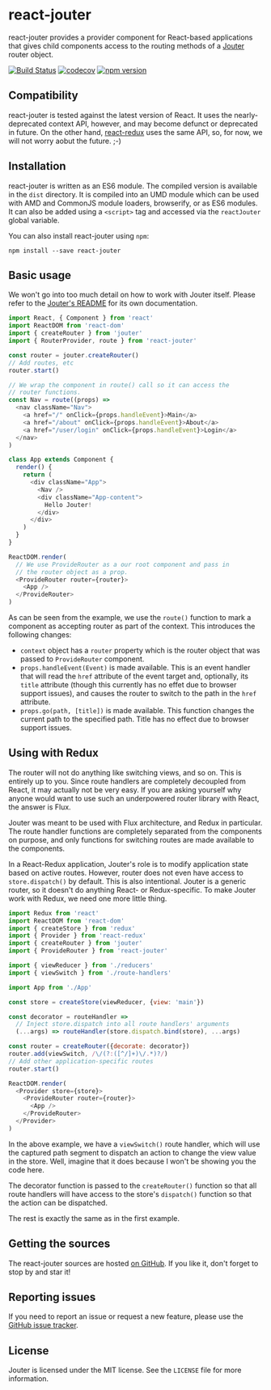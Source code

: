 # react-jouter

react-jouter provides a provider component for React-based applications that
gives child components access to the routing methods of a
[Jouter](https://github.com/foxbunny/jouter#readme) router object.

[![Build Status](https://travis-ci.org/foxbunny/react-jouter.svg?branch=master)](https://travis-ci.org/foxbunny/jouter)
[![codecov](https://codecov.io/gh/foxbunny/react-jouter/branch/master/graph/badge.svg)](https://codecov.io/gh/foxbunny/jouter)
[![npm version](https://badge.fury.io/js/react-jouter.svg)](https://badge.fury.io/js/jouter)

## Compatibility

react-jouter is tested against the latest version of React. It uses the
nearly-deprecated context API, however, and may become defunct or deprecated in
future. On the other hand,
[react-redux](https://github.com/reactjs/react-redux/) uses the same API, so,
for now, we will not worry aobut the future. ;-)

## Installation

react-jouter is written as an ES6 module. The compiled version is available in
the `dist` directory. It is compiled into an UMD module which can be used with
AMD and CommonJS module loaders, browserify, or as ES6 modules. It can also be
added using a `<script>` tag and accessed via the `reactJouter` global variable.

You can also install react-jouter using `npm`:

```shell
npm install --save react-jouter
```

## Basic usage

We won't go into too much detail on how to work with Jouter itself. Please refer 
to the [Jouter's README](https://github.com/foxbunny/jouter#readme) for its own 
documentation.


```javascript
import React, { Component } from 'react'
import ReactDOM from 'react-dom'
import { createRouter } from 'jouter'
import { RouterProvider, route } from 'react-jouter'

const router = jouter.createRouter()
// Add routes, etc
router.start()

// We wrap the component in route() call so it can access the
// router functions.
const Nav = route((props) =>
  <nav className="Nav">
    <a href="/" onClick={props.handleEvent}>Main</a>
    <a href="/about" onClick={props.handleEvent}>About</a>
    <a href="/user/login" onClick={props.handleEvent}>Login</a>
  </nav>
)

class App extends Component {
  render() {
    return (
      <div className="App">
        <Nav />
        <div className="App-content">
          Hello Jouter!
        </div>
      </div>
    )
  }
}

ReactDOM.render(
  // We use ProvideRouter as a our root component and pass in
  // the router object as a prop.
  <ProvideRouter router={router}>
    <App />
  </ProvideRouter>
)
```

As can be seen from the example, we use the `route()` function to mark a
component as accepting router as part of the context. This introduces the
following changes:

* `context` object has a `router` property which is the router object that was
  passed to `ProvideRouter` component.
* `props.handleEvent(Event)` is made available. This is an event handler that
  will read the `href` attribute of the event target and, optionally, its
  `title` attribute (though this currently has no effet due to browser support
  issues), and causes the router to switch to the path in the `href` attribute.
* `props.go(path, [title])` is made available. This function changes the current
  path to the specified path. Title has no effect due to browser support issues.

## Using with Redux

The router will not do anything like switching views, and so on. This is entirely 
up to you. Since route handlers are completely decoupled from React, it may 
actually not be very easy. If you are asking yourself why anyone would want to 
use such an underpowered router library with React, the answer is Flux.

Jouter was meant to be used with Flux architecture, and Redux in particular. The 
route handler functions are completely separated from the components on purpose,
and only functions for switching routes are made available to the components.

In a React-Redux application, Jouter's role is to modify application state based
on active routes. However, router does not even have access to `store.dispatch()` 
by default. This is also intentional. Jouter is a generic router, so it doesn't
do anything React- or Redux-specific. To make Jouter work with Redux, we need
one more little thing.

```javascript
import Redux from 'react'
import ReactDOM from 'react-dom'
import { createStore } from 'redux'
import { Provider } from 'react-redux'
import { createRouter } from 'jouter'
import { ProvideRouter } from 'react-jouter'

import { viewReducer } from './reducers'
import { viewSwitch } from './route-handlers'

import App from './App'

const store = createStore(viewReducer, {view: 'main'})

const decorator = routeHandler =>
  // Inject store.dispatch into all route handlers' arguments
  (...args) => routeHandler(store.dispatch.bind(store), ...args)

const router = createRouter({decorate: decorator})
router.add(viewSwitch, /\/(?:([^/]+)\/.*)?/)
// Add other application-specific routes
router.start()

ReactDOM.render(
  <Provider store={store}>
    <ProvideRouter router={router}>
      <App />
    </ProvideRouter>
  </Provider>
)
```

In the above example, we have a `viewSwitch()` route handler, which will use the
captured path segment to dispatch an action to change the view value in the
store. Well, imagine that it does because I won't be showing you the code here.

The decorator function is passed to the `createRouter()` function so that all 
route handlers will have access to the store's `dispatch()` function so that 
the action can be dispatched.

The rest is exactly the same as in the first example.

## Getting the sources

The react-jouter sources are hosted [on
GitHub](https://github.com/foxbunny/react-jouter). If you like it, don't forget
to stop by and star it!

## Reporting issues

If you need to report an issue or request a new feature, please use the [GitHub
issue tracker](https://github.com/foxbunny/jouter/issues).

## License

Jouter is licensed under the MIT license. See the `LICENSE` file for more
information.